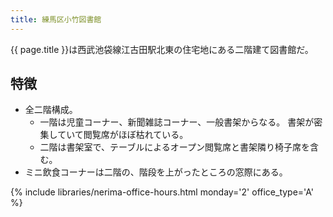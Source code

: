 ```yaml
---
title: 練馬区小竹図書館
---
```


{{ page.title }}は西武池袋線江古田駅北東の住宅地にある二階建て図書館だ。

## 特徴

* 全二階構成。
  * 一階は児童コーナー、新聞雑誌コーナー、一般書架からなる。
    書架が密集していて閲覧席がほぼ枯れている。
  * 二階は書架室で、テーブルによるオープン閲覧席と書架隣り椅子席を含む。
* ミニ飲食コーナーは二階の、階段を上がったところの窓際にある。

{% include libraries/nerima-office-hours.html monday='2' office_type='A' %}
